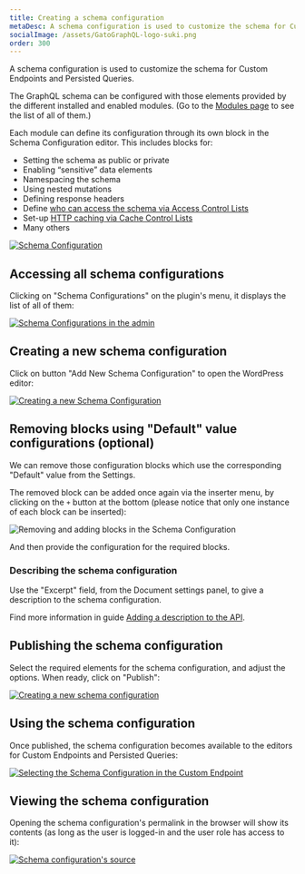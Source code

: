 ```yaml
---
title: Creating a schema configuration
metaDesc: A schema configuration is used to customize the schema for Custom Endpoints and Persisted Queries.
socialImage: /assets/GatoGraphQL-logo-suki.png
order: 300
---
```


A schema configuration is used to customize the schema for Custom Endpoints and Persisted Queries.

The GraphQL schema can be configured with those elements provided by the different installed and enabled modules. (Go to the [Modules page](../../config/browsing-enabling-and-disabling-modules/) to see the list of all of them.)

Each module can define its configuration through its own block in the Schema Configuration editor. This includes blocks for:

- Setting the schema as public or private
- Enabling “sensitive” data elements
- Namespacing the schema
- Using nested mutations
- Defining response headers
- Define [who can access the schema via Access Control Lists](../defining-access-control/)
- Set-up [HTTP caching via Cache Control Lists](../adding-http-caching/)
- Many others

<a href="/assets/guides/upstream/schema-configuration.png" target="_blank">![Schema Configuration](/assets/guides/upstream/schema-configuration.png "Schema Configuration")</a>

## Accessing all schema configurations

Clicking on "Schema Configurations" on the plugin's menu, it displays the list of all of them:

<div class="img-width-1024" markdown=1>

<a href="/assets/guides/upstream/schema-configurations-page.png" target="_blank">![Schema Configurations in the admin](/assets/guides/upstream/schema-configurations-page.png "Schema Configurations in the admin")</a>

</div>

## Creating a new schema configuration

Click on button "Add New Schema Configuration" to open the WordPress editor:

<div class="img-width-1024" markdown=1>

<a href="/assets/guides/upstream/new-schema-configuration.png" target="_blank">![Creating a new Schema Configuration](/assets/guides/upstream/new-schema-configuration.png "Creating a new Schema Configuration")</a>

</div>

## Removing blocks using "Default" value configurations (optional)

We can remove those configuration blocks which use the corresponding "Default" value from the Settings.

The removed block can be added once again via the inserter menu, by clicking on the `+` button at the bottom (please notice that only one instance of each block can be inserted):

![Removing and adding blocks in the Schema Configuration](/assets/guides/upstream/schema-configuration-removing-and-adding-blocks.gif "Removing and adding blocks in the Schema Configuration")

And then provide the configuration for the required blocks.

### Describing the schema configuration

Use the "Excerpt" field, from the Document settings panel, to give a description to the schema configuration.

Find more information in guide [Adding a description to the API](../../config/adding-a-description-to-the-api/).

## Publishing the schema configuration

Select the required elements for the schema configuration, and adjust the options. When ready, click on "Publish":

<a href="/assets/guides/upstream/editing-schema-configuration.gif" target="_blank">![Creating a new schema configuration](/assets/guides/upstream/editing-schema-configuration.gif)</a>

## Using the schema configuration

Once published, the schema configuration becomes available to the editors for Custom Endpoints and Persisted Queries:

<a href="/assets/guides/upstream/schema-configuration-in-custom-endpoint.png" target="_blank">![Selecting the Schema Configuration in the Custom Endpoint](/assets/guides/upstream/schema-configuration-in-custom-endpoint.png "Selecting the Schema Configuration in the Custom Endpoint")</a>

## Viewing the schema configuration

Opening the schema configuration's permalink in the browser will show its contents (as long as the user is logged-in and the user role has access to it):

<a href="/assets/guides/upstream/schema-configuration-source.png" target="_blank">![Schema configuration's source](/assets/guides/upstream/schema-configuration-source.png "Schema configuration's source")</a>

<!-- ---

## Editor Inputs

These are the inputs in the body of the editor:

| Input | Description | 
| --- | --- |
| **Access Control Lists** | (If module `Access Control` is enabled) Manage who can access the schema, by selecting the Access Control Lists that must be applied to the custom endpoint or persisted query |
| **Cache Control Lists** | (If module `Cache Control` is enabled) Manage the behavior of HTTP caching, by selecting the Cache Control Lists that must be applied to the custom endpoint or persisted query |
| **Further Options** | Customize the behavior of the schema configuration:<br/><br/>**Public/Private Schema:** (If module `Public/Private Schema` is enabled)<br/>When access to some a field or directive is denied, there are 2 ways for the API to behave:<ul><li>`"Public"`: Provide an error message to the user, indicating why access is denied. This behavior makes the metadata from the schema always available.</li><li>`"Private"`: The error message indicates that the field or directive does not exist. This behavior exposes the metadata from the schema only to those users who can access it.</li></ul>If `"Default"` is selected, the value selected in the Settings is used.<br/><br/>**Namespace Types and Interfaces?:** (If module `Schema Namespacing` is enabled)<br/>Define if to have all types and interfaces in the schema automatically namespaced. If `"Default"` is selected, the value selected in the Settings is used.<br/><br/>**Mutation Scheme:** (If module `Nested Mutations` is enabled)<br/>Define if to enable mutations, and if the redundant fields from the root must be removed. If `"Default"` is selected, the value selected in the Settings is used.<br/><br/>**Enable admin fields:** (If module `Schema Expose Admin Data` is enabled)<br/>Define if to add the “sensitive” data elements to the schema. If `"Default"` is selected, the value selected in the Settings is used.<br/><br/>**Enable self fields:** (If module `Schema Self Fields` is enabled)<br/>Define if to add the `self` fields to the schema. If `"Default"` is selected, the value selected in the Settings is used. |

These are the inputs in the Document settings:

| Input | Description | 
| --- | --- |
| **Excerpt** | Provide a description for the schema configuration.<br/>This input is available when module `Excerpt as Description` is enabled | -->
